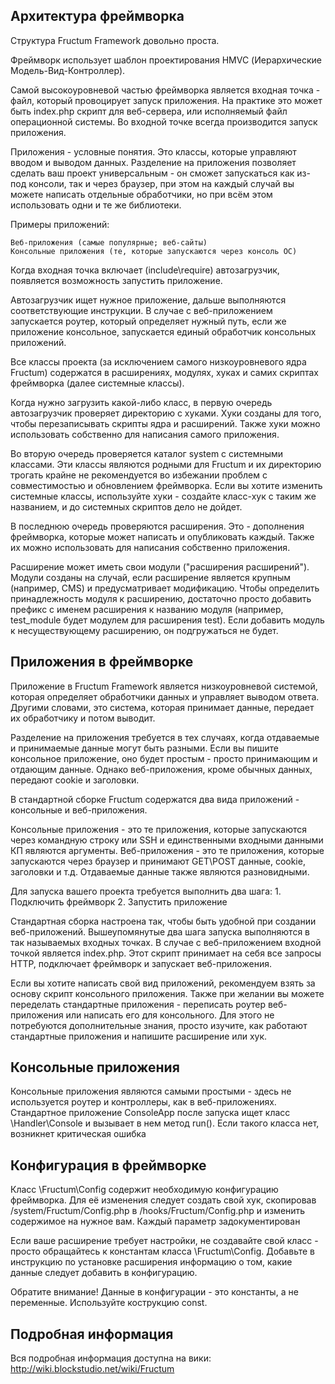 <h2> Архитектура фреймворка </h2>

Структура Fructum Framework довольно проста.

Фреймворк использует шаблон проектирования HMVC (Иерархические Модель-Вид-Контроллер).

Самой высокоуровневой частью фреймворка является входная точка - файл, который провоцирует запуск приложения. На практике это может быть index.php скрипт для веб-сервера, или исполняемый файл операционной системы. Во входной точке всегда производится запуск приложения.

Приложения - условные понятия. Это классы, которые управляют вводом и выводом данных. Разделение на приложения позволяет сделать ваш проект универсальным - он сможет запускаться как из-под консоли, так и через браузер, при этом на каждый случай вы можете написать отдельные обработчики, но при всём этом использовать одни и те же библиотеки.

Примеры приложений:

    Веб-приложения (самые популярные; веб-сайты)
    Консольные приложения (те, которые запускаются через консоль ОС)

Когда входная точка включает (include\require) автозагрузчик, появляется возможность запустить приложение.

Автозагрузчик ищет нужное приложение, дальше выполняются соответствующие инструкции. В случае с веб-приложением запускается роутер, который определяет нужный путь, если же приложение консольное, запускается единый обработчик консольных приложений.

Все классы проекта (за исключением самого низкоуровневого ядра Fructum) содержатся в расширениях, модулях, хуках и самих скриптах фреймворка (далее системные классы).

Когда нужно загрузить какой-либо класс, в первую очередь автозагрузчик проверяет директорию с хуками. Хуки созданы для того, чтобы перезаписывать скрипты ядра и расширений. Также хуки можно использовать собственно для написания самого приложения.

Во вторую очередь проверяется каталог system с системными классами. Эти классы являются родными для Fructum и их директорию трогать крайне не рекомендуется во избежании проблем с совместимостью и обновлением фреймворка. Если вы хотите изменить системные классы, используйте хуки - создайте класс-хук с таким же названием, и до системных скриптов дело не дойдет.

В последнюю очередь проверяются расширения. Это - дополнения фреймворка, которые может написать и опубликовать каждый. Также их можно использовать для написания собственно приложения.

Расширение может иметь свои модули ("расширения расширений"). Модули созданы на случай, если расширение является крупным (например, CMS) и предусматривает модификацию. Чтобы определить принадлежность модуля к расширению, достаточно просто добавить префикс с именем расширения к названию модуля (например, test_module будет модулем для расширения test). Если добавить модуль к несуществующему расширению, он подгружаться не будет. 
<h2> Приложения в фреймворке </h2>

Приложение в Fructum Framework является низкоуровневой системой, которая определяет обработчики данных и управляет выводом ответа. Другими словами, это система, которая принимает данные, передает их обработчику и потом выводит.


Разделение на приложения требуется в тех случаях, когда отдаваемые и принимаемые данные могут быть разными. Если вы пишите консольное приложение, оно будет простым - просто принимающим и отдающим данные. Однако веб-приложения, кроме обычных данных, передают cookie и заголовки.

В стандартной сборке Fructum содержатся два вида приложений - консольные и веб-приложения.


Консольные приложения - это те приложения, которые запускаются через командную строку или SSH и единственными входными данными КП являются аргументы. Веб-приложения - это те приложения, которые запускаются через браузер и принимают GET\POST данные, cookie, заголовки и т.д. Отдаваемые данные также являются разновидными.


Для запуска вашего проекта требуется выполнить два шага: 1. Подключить фреймворк 2. Запустить приложение


Стандартная сборка настроена так, чтобы быть удобной при создании веб-приложений. Вышеупомянутые два шага запуска выполняются в так называемых входных точках. В случае с веб-приложением входной точкой является index.php. Этот скрипт принимает на себя все запросы HTTP, подключает фреймворк и запускает веб-приложения.


Если вы хотите написать свой вид приложений, рекомендуем взять за основу скрипт консольного приложения. Также при желании вы можете переделать стандартные приложения - переписать роутер веб-приложения или написать его для консольного. Для этого не потребуются дополнительные знания, просто изучите, как работают стандартные приложения и напишите расширение или хук. 
<h2> Консольные приложения </h2>

Консольные приложения являются самыми простыми - здесь не используется роутер и контроллеры, как в веб-приложениях. Стандартное приложение ConsoleApp после запуска ищет класс \Handler\Console и вызывает в нем метод run(). Если такого класса нет, возникнет критическая ошибка 
<h2> Конфигурация в фреймворке </h2>

Класс \Fructum\Config содержит необходимую конфигурацию фреймворка. Для её изменения следует создать свой хук, скопировав /system/Fructum/Config.php в /hooks/Fructum/Config.php и изменить содержимое на нужное вам. Каждый параметр задокументирован

Если ваше расширение требует настройки, не создавайте свой класс - просто обращайтесь к константам класса \Fructum\Config. Добавьте в инструкцию по установке расширения информацию о том, какие данные следует добавить в конфигурацию.

Обратите внимание! Данные в конфигурации - это константы, а не переменные. Используйте кострукцию const. 
<h2> Подробная информация </h2>

Вся подробная информация доступна на вики: http://wiki.blockstudio.net/wiki/Fructum